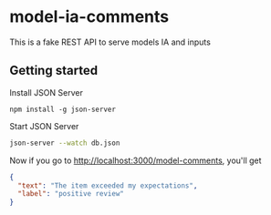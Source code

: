 # model-ia-comments
This is a fake REST API to serve models IA and inputs

## Getting started

Install JSON Server 

```
npm install -g json-server
```

Start JSON Server

```bash
json-server --watch db.json
```

Now if you go to [http://localhost:3000/model-comments](http://localhost:3000/model-comments), you'll get

```json
{
  "text": "The item exceeded my expectations",
  "label": "positive review"
}
```
